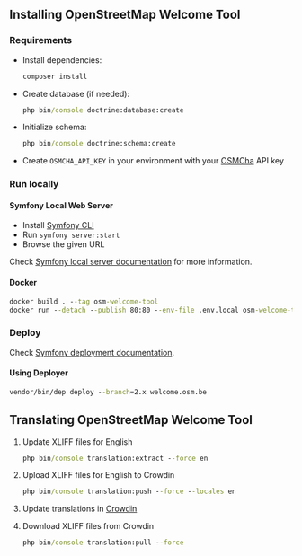 ## Installing OpenStreetMap Welcome Tool

### Requirements

- Install dependencies:

  ```cmd
  composer install
  ```

- Create database (if needed):

  ```cmd
  php bin/console doctrine:database:create
  ```

- Initialize schema:

  ```cmd
  php bin/console doctrine:schema:create
  ```

- Create `OSMCHA_API_KEY` in your environment with your [OSMCha](https://osmcha.org/) API key

### Run locally

#### Symfony Local Web Server

- Install [Symfony CLI](https://symfony.com/download)
- Run `symfony server:start`
- Browse the given URL

Check [Symfony local server documentation](https://symfony.com/doc/current/setup/symfony_server.html) for more information.

#### Docker

```cmd
docker build . --tag osm-welcome-tool
docker run --detach --publish 80:80 --env-file .env.local osm-welcome-tool
```

### Deploy

Check [Symfony deployment documentation](https://symfony.com/doc/current/deployment.html).

#### Using Deployer

```cmd
vendor/bin/dep deploy --branch=2.x welcome.osm.be
```

## Translating OpenStreetMap Welcome Tool

1. Update XLIFF files for English

    ```cmd
    php bin/console translation:extract --force en
    ```

1. Upload XLIFF files for English to Crowdin

    ```cmd
    php bin/console translation:push --force --locales en
    ```

1. Update translations in [Crowdin](https://crowdin.com/project/osm-welcome-tool)

1. Download XLIFF files from Crowdin

    ```cmd
    php bin/console translation:pull --force
    ```
